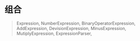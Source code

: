 # 组合
> Expression, NumberExpression, BinaryOperatorExpression, AddExpression, 
> DevisionExpression, MinusExpression, MutiplyExpression, ExpressionParser, 